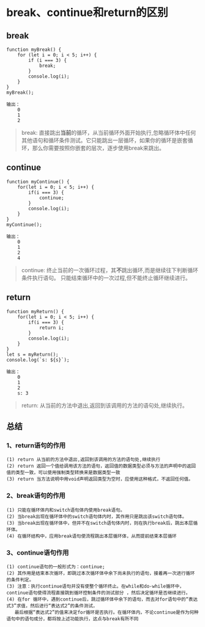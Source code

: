 # break、continue和return的区别
## break
```
function myBreak() {
    for (let i = 0; i < 5; i++) {
        if (i === 3) {
            break;
        }
        console.log(i);
    }
}
myBreak();
```
    输出：
        0
        1
        2

>   break: 直接跳出**当前**的循环，从当前循环外面开始执行,忽略循环体中任何其他语句和循环条件测试。它只能跳出一层循环，如果你的循环是嵌套循环，那么你需要按照你嵌套的层次，逐步使用break来跳出。
## continue

```
function myContinue() {
	for(let i = 0; i < 5; i++) {
		if(i === 3) {
			continue;
		}
		console.log(i);
	}
}
myContinue();
```
    输出：
        0
        1
        2
        4
>   continue: 终止当前的一次循环过程，其**不**跳出循环,而是继续往下判断循环条件执行语句。
只能结束循环中的一次过程,但不能终止循环继续进行。
## return

```
function myReturn() {
	for(let i = 0; i < 5; i++) {
		if(i === 3) {
			return i;
		}
		console.log(i);
	}
}
let s = myReturn();
console.log(`s: ${s}`);
```
    输出：
        0
        1
        2
        s: 3

>  return: 从当前的方法中退出,返回到该调用的方法的语句处,继续执行。

## 总结
### 1、return语句的作用

    (1) return 从当前的方法中退出,返回到该调用的方法的语句处,继续执行
    (2) return 返回一个值给调用该方法的语句，返回值的数据类型必须与方法的声明中的返回值的类型一致，可以使用强制类型转换来是数据类型一致
    (3) return 当方法说明中用void声明返回类型为空时，应使用这种格式，不返回任何值。

### 2、break语句的作用

    (1) 只能在循环体内和switch语句体内使用break语句。
    (2) 当break出现在循环体中的switch语句体内时，其作用只是跳出该switch语句体。
    (3) 当break出现在循环体中，但并不在switch语句体内时，则在执行break后，跳出本层循环体。
    (4) 在循环结构中，应用break语句使流程跳出本层循环体，从而提前结束本层循环

### 3、continue语句作用

    (1) continue语句的一般形式为：continue;
    (2) 其作用是结束本次循环，即跳过本次循环体中余下尚未执行的语句，接着再一次进行循环的条件判定。
    (3) 注意：执行continue语句并没有使整个循环终止。在while和do-while循环中，continue语句使得流程直接跳到循环控制条件的测试部分 ，然后决定循环是否继续进行。
    (4) 在for 循环中，遇到continue后，跳过循环体中余下的语句，而去对for语句中的“表达式3”求值，然后进行“表达式2”的条件测试，
       最后根据“表达式2”的值来决定for循环是否执行。在循环体内，不论continue是作为何种语句中的语句成分，都将按上述功能执行，这点与break有所不同
